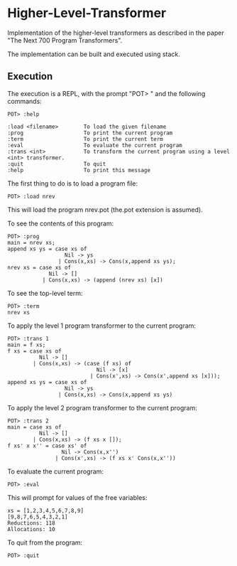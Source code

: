 # Higher-Level-Transformer

Implementation of the higher-level transformers as described in the paper "The Next 700 Program Transformers".

The implementation can be built and executed using stack.

## Execution 

The execution is a REPL, with the prompt "POT> " and the following commands:

```
POT> :help

:load <filename>        To load the given filename  
:prog                   To print the current program  
:term                   To print the current term  
:eval                   To evaluate the current program  
:trans <int>            To transform the current program using a level <int> transformer.  
:quit                   To quit  
:help                   To print this message  
```

The first thing to do is to load a program file:

```
POT> :load nrev
```

This will load the program nrev.pot (the.pot extension is assumed).

To see the contents of this program:

```
POT> :prog  
main = nrev xs;
append xs ys = case xs of
                  Nil -> ys
                | Cons(x,xs) -> Cons(x,append xs ys);
nrev xs = case xs of
             Nil -> []
           | Cons(x,xs) -> (append (nrev xs) [x])
```

To see the top-level term:

```
POT> :term  
nrev xs
```

To apply the level 1 program transformer to the current program:

```
POT> :trans 1 
main = f xs;
f xs = case xs of
          Nil -> []
        | Cons(x,xs) -> (case (f xs) of
                            Nil -> [x]
                          | Cons(x',xs) -> Cons(x',append xs [x]));
append xs ys = case xs of
                  Nil -> ys
                | Cons(x,xs) -> Cons(x,append xs ys)  
```

To apply the level 2 program transformer to the current program:

```
POT> :trans 2
main = case xs of
          Nil -> []
        | Cons(x,xs) -> (f xs x []);
f xs' x x'' = case xs' of
                 Nil -> Cons(x,x'')
               | Cons(x',xs) -> (f xs x' Cons(x,x''))
```

To evaluate the current program:

```
POT> :eval
```

This will prompt for values of the free variables:

```
xs = [1,2,3,4,5,6,7,8,9]
[9,8,7,6,5,4,3,2,1]
Reductions: 118
Allocations: 10  
```

To quit from the program:

```
POT> :quit
```

